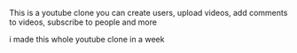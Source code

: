 This is a youtube clone
you can create users, upload videos, add comments to videos, subscribe to people and more

i made this whole youtube clone in a week
